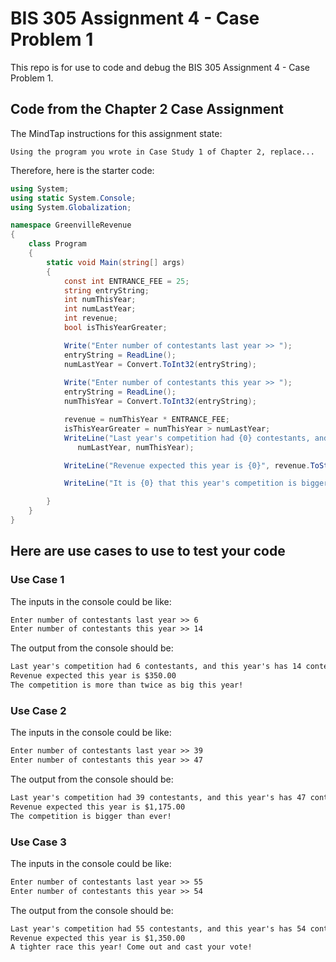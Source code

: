 # BIS 305 Assignment 4 - Case Problem 1

This repo is for use to code and debug the BIS 305 Assignment 4 - Case Problem 1.

## Code from the Chapter 2 Case Assignment

The MindTap instructions for this assignment state:
```text
Using the program you wrote in Case Study 1 of Chapter 2, replace...
```

Therefore, here is the starter code:

```csharp
using System;
using static System.Console;
using System.Globalization;

namespace GreenvilleRevenue
{
    class Program
    {
        static void Main(string[] args)
        {
            const int ENTRANCE_FEE = 25;
            string entryString;
            int numThisYear;
            int numLastYear;
            int revenue;
            bool isThisYearGreater;

            Write("Enter number of contestants last year >> ");
            entryString = ReadLine();
            numLastYear = Convert.ToInt32(entryString);
 
            Write("Enter number of contestants this year >> ");
            entryString = ReadLine();
            numThisYear = Convert.ToInt32(entryString);

            revenue = numThisYear * ENTRANCE_FEE;
            isThisYearGreater = numThisYear > numLastYear;
            WriteLine("Last year's competition had {0} contestants, and this year's has {1} contestants",
               numLastYear, numThisYear);

            WriteLine("Revenue expected this year is {0}", revenue.ToString("C", CultureInfo.GetCultureInfo("en-US")));

            WriteLine("It is {0} that this year's competition is bigger than last year's.", isThisYearGreater);

        }
    }
}
```

## Here are use cases to use to test your code

### Use Case 1

The inputs in the console could be like:

```html
Enter number of contestants last year >> 6
Enter number of contestants this year >> 14
```

The output from the console should be:

```html
Last year's competition had 6 contestants, and this year's has 14 contestants
Revenue expected this year is $350.00
The competition is more than twice as big this year!
```

### Use Case 2

The inputs in the console could be like:

```html
Enter number of contestants last year >> 39
Enter number of contestants this year >> 47
```

The output from the console should be:

```html
Last year's competition had 39 contestants, and this year's has 47 contestants
Revenue expected this year is $1,175.00
The competition is bigger than ever!
```

### Use Case 3

The inputs in the console could be like:

```html
Enter number of contestants last year >> 55
Enter number of contestants this year >> 54
```

The output from the console should be:

```html
Last year's competition had 55 contestants, and this year's has 54 contestants
Revenue expected this year is $1,350.00
A tighter race this year! Come out and cast your vote!
```
